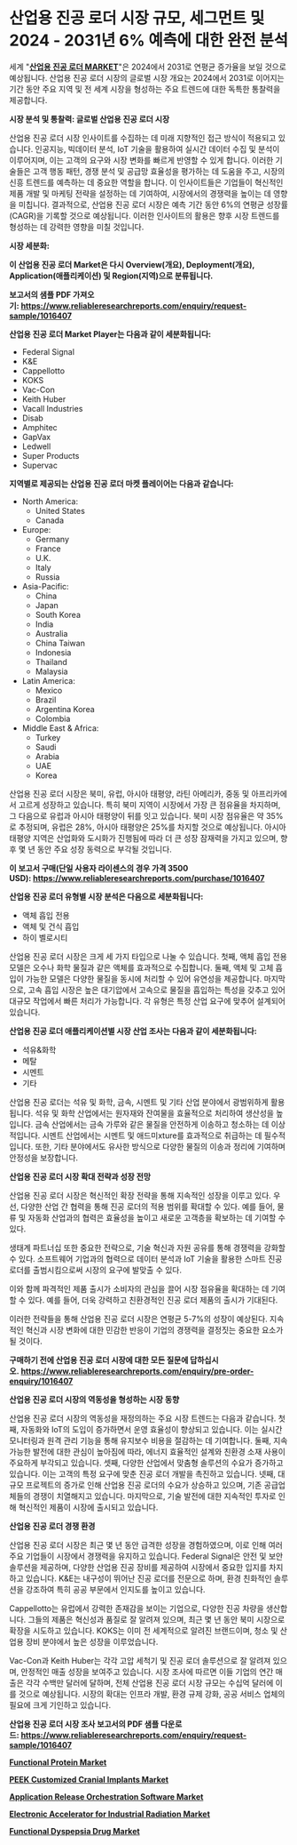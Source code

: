 <p><h1>산업용 진공 로더 시장 규모, 세그먼트 및 2024 - 2031년 6% 예측에 대한 완전 분석</h1></p><p>세계 "<strong><a href="https://www.reliableresearchreports.com/industrial-vacuum-loaders-r1016407?utm_campaign=106&utm_medium=8&utm_source=Github&utm_content=ia&utm_term=07122024&utm_id=industrial-vacuum-loaders">산업용 진공 로더 MARKET</a></strong>"은 2024에서 2031로 연평균 증가율을 보일 것으로 예상됩니다. 산업용 진공 로더 시장의 글로벌 시장 개요는 2024에서 2031로 이어지는 기간 동안 주요 지역 및 전 세계 시장을 형성하는 주요 트렌드에 대한 독특한 통찰력을 제공합니다.</p>
<p><strong>시장 분석 및 통찰력: 글로벌 산업용 진공 로더 시장</strong></p>
<p><p>산업용 진공 로더 시장 인사이트를 수집하는 데 미래 지향적인 접근 방식이 적용되고 있습니다. 인공지능, 빅데이터 분석, IoT 기술을 활용하여 실시간 데이터 수집 및 분석이 이루어지며, 이는 고객의 요구와 시장 변화를 빠르게 반영할 수 있게 합니다. 이러한 기술들은 고객 행동 패턴, 경쟁 분석 및 공급망 효율성을 평가하는 데 도움을 주고, 시장의 신흥 트렌드를 예측하는 데 중요한 역할을 합니다. 이 인사이트들은 기업들이 혁신적인 제품 개발 및 마케팅 전략을 설정하는 데 기여하여, 시장에서의 경쟁력을 높이는 데 영향을 미칩니다. 결과적으로, 산업용 진공 로더 시장은 예측 기간 동안 6%의 연평균 성장률(CAGR)을 기록할 것으로 예상됩니다. 이러한 인사이트의 활용은 향후 시장 트렌드를 형성하는 데 강력한 영향을 미칠 것입니다.</p><a href="%7CAUTHORITHY_DOMAIN_URL%7C?utm_campaign=106&utm_medium=8&utm_source=Github&utm_content=ia&utm_term=07122024&utm_id=industrial-vacuum-loaders"></a></p>
<p><strong>시장 세분화:</strong></p>
<p><strong>이 산업용 진공 로더 Market은 다시 Overview(개요), Deployment(개요), Application(애플리케이션) 및 Region(지역)으로 분류됩니다.</strong></p>
<p><strong>보고서의 샘플 PDF 가져오기:&nbsp;<a href="https://www.reliableresearchreports.com/enquiry/request-sample/1016407?utm_campaign=106&utm_medium=8&utm_source=Github&utm_content=ia&utm_term=07122024&utm_id=industrial-vacuum-loaders">https://www.reliableresearchreports.com/enquiry/request-sample/1016407</a></strong><strong></strong></p>
<p><strong>산업용 진공 로더 Market Player는 다음과 같이 세분화됩니다:</strong></p>
<p><ul><li>Federal Signal</li><li>K&E</li><li>Cappellotto</li><li>KOKS</li><li>Vac-Con</li><li>Keith Huber</li><li>Vacall Industries</li><li>Disab</li><li>Amphitec</li><li>GapVax</li><li>Ledwell</li><li>Super Products</li><li>Supervac</li></ul></p>
<p><strong>지역별로 제공되는 산업용 진공 로더 마켓 플레이어는 다음과 같습니다:</strong></p>
<p><ul>
    <li>
        North America:
        <ul>
            <li>United States</li>
            <li>Canada</li>
        </ul>
    </li>
    <li>
        Europe:
        <ul>
            <li>Germany</li>
            <li>France</li>
            <li>U.K.</li>
            <li>Italy</li>
            <li>Russia</li>
        </ul>
    </li>
    <li>
        Asia-Pacific:
        <ul>
            <li>China</li>
            <li>Japan</li>
            <li>South Korea</li>
            <li>India</li>
            <li>Australia</li>
            <li>China Taiwan</li>
            <li>Indonesia</li>
            <li>Thailand</li>
            <li>Malaysia</li>
        </ul>
    </li>
    <li>
        Latin America:
        <ul>
            <li>Mexico</li>
            <li>Brazil</li>
            <li>Argentina Korea</li>
            <li>Colombia</li>
        </ul>
    </li>
    <li>
        Middle East & Africa:
        <ul>
            <li>Turkey</li>
            <li>Saudi</li>
            <li>Arabia</li>
            <li>UAE</li>
            <li>Korea</li>
        </ul>
    </li>
    </ul></p>
<p><p>산업용 진공 로더 시장은 북미, 유럽, 아시아 태평양, 라틴 아메리카, 중동 및 아프리카에서 고르게 성장하고 있습니다. 특히 북미 지역이 시장에서 가장 큰 점유율을 차지하며, 그 다음으로 유럽과 아시아 태평양이 뒤를 잇고 있습니다. 북미 시장 점유율은 약 35%로 추정되며, 유럽은 28%, 아시아 태평양은 25%를 차지할 것으로 예상됩니다. 아시아 태평양 지역은 산업화와 도시화가 진행됨에 따라 더 큰 성장 잠재력을 가지고 있으며, 향후 몇 년 동안 주요 성장 동력으로 부각될 것입니다.</p></p>
<p><strong>이 보고서 구매(단일 사용자 라이센스의 경우 가격 3500 USD):&nbsp;<a href="https://www.reliableresearchreports.com/purchase/1016407?utm_campaign=106&utm_medium=8&utm_source=Github&utm_content=ia&utm_term=07122024&utm_id=industrial-vacuum-loaders">https://www.reliableresearchreports.com/purchase/1016407</a></strong></p>
<p><strong>산업용 진공 로더 유형별 시장 분석은 다음으로 세분화됩니다:</strong></p>
<p><ul><li>액체 흡입 전용</li><li>액체 및 건식 흡입</li><li>하이 벨로시티</li></ul></p>
<p><p>산업용 진공 로더 시장은 크게 세 가지 타입으로 나눌 수 있습니다. 첫째, 액체 흡입 전용 모델은 오수나 화학 물질과 같은 액체를 효과적으로 수집합니다. 둘째, 액체 및 고체 흡입이 가능한 모델은 다양한 물질을 동시에 처리할 수 있어 유연성을 제공합니다. 마지막으로, 고속 흡입 시장은 높은 대기압에서 고속으로 물질을 흡입하는 특성을 갖추고 있어 대규모 작업에서 빠른 처리가 가능합니다. 각 유형은 특정 산업 요구에 맞추어 설계되어 있습니다.</p></p>
<p><strong>산업용 진공 로더 애플리케이션별 시장 산업 조사는 다음과 같이 세분화됩니다:</strong></p>
<p><ul><li>석유&화학</li><li>메탈</li><li>시멘트</li><li>기타</li></ul></p>
<p><p>산업용 진공 로더는 석유 및 화학, 금속, 시멘트 및 기타 산업 분야에서 광범위하게 활용됩니다. 석유 및 화학 산업에서는 원자재와 잔여물을 효율적으로 처리하여 생산성을 높입니다. 금속 산업에서는 금속 가루와 같은 물질을 안전하게 이송하고 청소하는 데 이상적입니다. 시멘트 산업에서는 시멘트 및 애드미xture를 효과적으로 취급하는 데 필수적입니다. 또한, 기타 분야에서도 유사한 방식으로 다양한 물질의 이송과 정리에 기여하며 안정성을 보장합니다.</p></p>
<p><strong>산업용 진공 로더 시장 확대 전략과 성장 전망</strong></p>
<p><p>산업용 진공 로더 시장은 혁신적인 확장 전략을 통해 지속적인 성장을 이루고 있다. 우선, 다양한 산업 간 협력을 통해 진공 로더의 적용 범위를 확대할 수 있다. 예를 들어, 물류 및 자동화 산업과의 협력은 효율성을 높이고 새로운 고객층을 확보하는 데 기여할 수 있다. </p><p>생태계 파트너십 또한 중요한 전략으로, 기술 혁신과 자원 공유를 통해 경쟁력을 강화할 수 있다. 소프트웨어 기업과의 협력으로 데이터 분석과 IoT 기술을 활용한 스마트 진공 로더를 출범시킴으로써 시장의 요구에 발맞출 수 있다. </p><p>이와 함께 파격적인 제품 출시가 소비자의 관심을 끌어 시장 점유율을 확대하는 데 기여할 수 있다. 예를 들어, 더욱 강력하고 친환경적인 진공 로더 제품의 출시가 기대된다. </p><p>이러한 전략들을 통해 산업용 진공 로더 시장은 연평균 5-7%의 성장이 예상된다. 지속적인 혁신과 시장 변화에 대한 민감한 반응이 기업의 경쟁력을 결정짓는 중요한 요소가 될 것이다.</p></p>
<p><strong>구매하기 전에 산업용 진공 로더 시장에 대한 모든 질문에 답하십시오.&nbsp;<a href="https://www.reliableresearchreports.com/enquiry/pre-order-enquiry/1016407?utm_campaign=106&utm_medium=8&utm_source=Github&utm_content=ia&utm_term=07122024&utm_id=industrial-vacuum-loaders">https://www.reliableresearchreports.com/enquiry/pre-order-enquiry/1016407</a></strong><strong></strong></p>
<p><strong>산업용 진공 로더 시장의 역동성을 형성하는 시장 동향</strong></p>
<p><p>산업용 진공 로더 시장의 역동성을 재정의하는 주요 시장 트렌드는 다음과 같습니다. 첫째, 자동화와 IoT의 도입이 증가하면서 운영 효율성이 향상되고 있습니다. 이는 실시간 모니터링과 원격 관리 기능을 통해 유지보수 비용을 절감하는 데 기여합니다. 둘째, 지속 가능한 발전에 대한 관심이 높아짐에 따라, 에너지 효율적인 설계와 친환경 소재 사용이 주요하게 부각되고 있습니다. 셋째, 다양한 산업에서 맞춤형 솔루션의 수요가 증가하고 있습니다. 이는 고객의 특정 요구에 맞춘 진공 로더 개발을 촉진하고 있습니다. 넷째, 대규모 프로젝트의 증가로 인해 산업용 진공 로더의 수요가 상승하고 있으며, 기존 공급업체들의 경쟁이 치열해지고 있습니다. 마지막으로, 기술 발전에 대한 지속적인 투자로 인해 혁신적인 제품이 시장에 출시되고 있습니다.</p></p>
<p><strong>산업용 진공 로더 경쟁 환경</strong></p>
<p><p>산업용 진공 로더 시장은 최근 몇 년 동안 급격한 성장을 경험하였으며, 이로 인해 여러 주요 기업들이 시장에서 경쟁력을 유지하고 있습니다. Federal Signal은 안전 및 보안 솔루션을 제공하며, 다양한 산업용 진공 장비를 제공하여 시장에서 중요한 입지를 차지하고 있습니다. K&E는 내구성이 뛰어난 진공 로더를 전문으로 하며, 환경 친화적인 솔루션을 강조하여 특히 공공 부문에서 인지도를 높이고 있습니다.</p><p>Cappellotto는 유럽에서 강력한 존재감을 보이는 기업으로, 다양한 진공 차량을 생산합니다. 그들의 제품은 혁신성과 품질로 잘 알려져 있으며, 최근 몇 년 동안 북미 시장으로 확장을 시도하고 있습니다. KOKS는 이미 전 세계적으로 알려진 브랜드이며, 청소 및 산업용 장비 분야에서 높은 성장을 이루었습니다.</p><p>Vac-Con과 Keith Huber는 각각 고압 세척기 및 진공 로더 솔루션으로 잘 알려져 있으며, 안정적인 매출 성장을 보여주고 있습니다. 시장 조사에 따르면 이들 기업의 연간 매출은 각각 수백만 달러에 달하며, 전체 산업용 진공 로더 시장 규모는 수십억 달러에 이를 것으로 예상됩니다. 시장의 확대는 인프라 개발, 환경 규제 강화, 공공 서비스 업체의 필요에 크게 기인하고 있습니다.</p></p>
<p><strong>산업용 진공 로더 시장 조사 보고서의 PDF 샘플 다운로드:&nbsp;<a href="https://www.reliableresearchreports.com/enquiry/request-sample/1016407?utm_campaign=106&utm_medium=8&utm_source=Github&utm_content=ia&utm_term=07122024&utm_id=industrial-vacuum-loaders">https://www.reliableresearchreports.com/enquiry/request-sample/1016407</a></strong></p>
<p><strong><p><a href="https://github.com/luckyshygirl/Market-Research-Report-List-7/blob/main/functional-protein-market.md?utm_campaign=106&utm_medium=8&utm_source=Github&utm_content=ia&utm_term=07122024&utm_id=industrial-vacuum-loaders">Functional Protein Market</a></p><p><a href="https://issuu.com/reportprime-2/docs/peek-customized-cranial-implants-market-size-2030.?utm_campaign=106&utm_medium=8&utm_source=Github&utm_content=ia&utm_term=07122024&utm_id=industrial-vacuum-loaders">PEEK Customized Cranial Implants Market</a></p><p><a href="https://www.linkedin.com/pulse/compreh-proposis-fbaif?utm_campaign=106&utm_medium=8&utm_source=Github&utm_content=ia&utm_term=07122024&utm_id=industrial-vacuum-loaders">Application Release Orchestration Software Market</a></p><p><a href="https://issuu.com/reportprime-2/docs/electronic-accelerator-for-industrial-radiation-ma?utm_campaign=106&utm_medium=8&utm_source=Github&utm_content=ia&utm_term=07122024&utm_id=industrial-vacuum-loaders">Electronic Accelerator for Industrial Radiation Market</a></p><p><a href="https://github.com/petbigbeepjn/Market-Research-Report-List-1/blob/main/functional-dyspepsia-drug-market.md?utm_campaign=106&utm_medium=8&utm_source=Github&utm_content=ia&utm_term=07122024&utm_id=industrial-vacuum-loaders">Functional Dyspepsia Drug Market</a></p></strong></p>